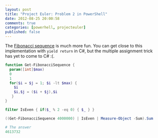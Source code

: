 ```yaml
---
layout: post
title: "Project Euler: Problem 2 in PowerShell"
date: 2012-08-25 20:00:58
comments: true
categories: [powerhell, projecteuler]
published: false
---
```


The [Fibonacci sequence][] is much more fun. You can get close to this implementation with `yield return` in C#, but the multiple assignment trick has yet to come to C# :(.

``` ps1 Find the sum of the even-valued terms in the Fibonacci sequence whose values do not exceed four million
function Get-FibonacciSequence {
  param([int]$max)
  0
  1
  for($i = $j = 1; $i -lt $max) {
    $i
    $i,$j = ($i + $j),$i
   }
}

filter IsEven { if($_ % 2 -eq 0) { $_ } }

((Get-FibonacciSequence 4000000) | IsEven | Measure-Object -Sum).Sum

# The answer
4613732 
```

  [Fibonacci sequence]: http://en.wikipedia.org/wiki/Fibonacci_number